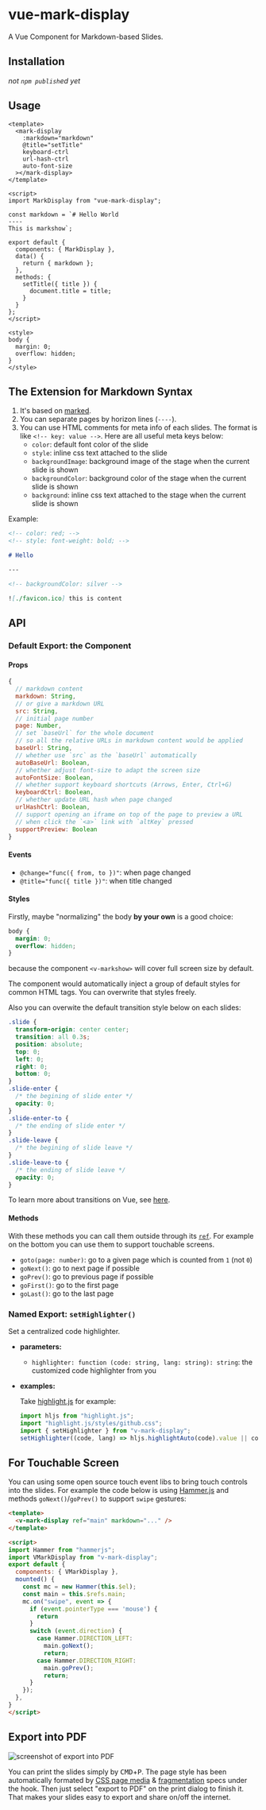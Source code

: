 # vue-mark-display

A Vue Component for Markdown-based Slides.

## Installation

_not `npm publish`ed yet_

## Usage

```vue
<template>
  <mark-display
    :markdown="markdown"
    @title="setTitle"
    keyboard-ctrl
    url-hash-ctrl
    auto-font-size
  ></mark-display>
</template>

<script>
import MarkDisplay from "vue-mark-display";

const markdown = `# Hello World
----
This is markshow`;

export default {
  components: { MarkDisplay },
  data() {
    return { markdown };
  },
  methods: {
    setTitle({ title }) {
      document.title = title;
    }
  }
};
</script>

<style>
body {
  margin: 0;
  overflow: hidden;
}
</style>
```

## The Extension for Markdown Syntax

1. It's based on [marked](https://www.npmjs.com/package/marked).
2. You can separate pages by horizon lines (`----`).
3. You can use HTML comments for meta info of each slides. The format is like `<!-- key: value -->`. Here are all useful meta keys below:
   - `color`: default font color of the slide
   - `style`: inline css text attached to the slide
   - `backgroundImage`: background image of the stage when the current slide is shown
   - `backgroundColor`: background color of the stage when the current slide is shown
   - `background`: inline css text attached to the stage when the current slide is shown

Example:

```markdown
<!-- color: red; -->
<!-- style: font-weight: bold; -->

# Hello

---

<!-- backgroundColor: silver -->

![./favicon.ico] this is content
```

## API

### Default Export: the Component

#### Props

```js
{
  // markdown content
  markdown: String,
  // or give a markdown URL
  src: String,
  // initial page number
  page: Number,
  // set `baseUrl` for the whole document
  // so all the relative URLs in markdown content would be applied
  baseUrl: String,
  // whether use `src` as the `baseUrl` automatically
  autoBaseUrl: Boolean,
  // whether adjust font-size to adapt the screen size
  autoFontSize: Boolean,
  // whether support keyboard shortcuts (Arrows, Enter, Ctrl+G)
  keyboardCtrl: Boolean,
  // whether update URL hash when page changed
  urlHashCtrl: Boolean,
  // support opening an iframe on top of the page to preview a URL
  // when click the `<a>` link with `altKey` pressed
  supportPreview: Boolean
}
```

#### Events

- `@change="func({ from, to })"`: when page changed
- `@title="func({ title })"`: when title changed

#### Styles

Firstly, maybe "normalizing" the body **by your own** is a good choice:

```css
body {
  margin: 0;
  overflow: hidden;
}
```

because the component `<v-markshow>` will cover full screen size by default.

The component would automatically inject a group of default styles for common HTML tags. You can overwrite that styles freely.

Also you can overwite the default transition style below on each slides:

```css
.slide {
  transform-origin: center center;
  transition: all 0.3s;
  position: absolute;
  top: 0;
  left: 0;
  right: 0;
  bottom: 0;
}
.slide-enter {
  /* the begining of slide enter */
  opacity: 0;
}
.slide-enter-to {
  /* the ending of slide enter */
}
.slide-leave {
  /* the begining of slide leave */
}
.slide-leave-to {
  /* the ending of slide leave */
  opacity: 0;
}
```

To learn more about transitions on Vue, see [here](https://vuejs.org/v2/guide/transitions.html).

#### Methods

With these methods you can call them outside through its [`ref`](https://vuejs.org/v2/api/#ref). For example on the bottom you can use them to support touchable screens.

- `goto(page: number)`: go to a given page which is counted from `1` (not `0`)
- `goNext()`: go to next page if possible
- `goPrev()`: go to previous page if possible
- `goFirst()`: go to the first page
- `goLast()`: go to the last page

### Named Export: `setHighlighter()`

Set a centralized code highlighter.

- **parameters:**
  - `highlighter: function (code: string, lang: string): string`: the customized code highlighter from you
- **examples:**

  Take [highlight.js](https://highlightjs.org) for example:

  ```js
  import hljs from "highlight.js";
  import "highlight.js/styles/github.css";
  import { setHighlighter } from "v-mark-display";
  setHighlighter((code, lang) => hljs.highlightAuto(code).value || code);
  ```

## For Touchable Screen

You can using some open source touch event libs to bring touch controls into the slides. For example the code below is using [Hammer.js](http://hammerjs.github.io) and methods `goNext()`/`goPrev()` to support `swipe` gestures:

```html
<template>
  <v-mark-display ref="main" markdown="..." />
</template>

<script>
import Hammer from "hammerjs";
import VMarkDisplay from "v-mark-display";
export default {
  components: { VMarkDisplay },
  mounted() {
    const mc = new Hammer(this.$el);
    const main = this.$refs.main;
    mc.on("swipe", event => {
      if (event.pointerType === 'mouse') {
        return
      }
      switch (event.direction) {
        case Hammer.DIRECTION_LEFT:
          main.goNext();
          return;
        case Hammer.DIRECTION_RIGHT:
          main.goPrev();
          return;
      }
    });
  },
}
</script>
```

## Export into PDF

![screenshot of export into PDF](pdf.png)

You can print the slides simply by <kbd>CMD</kbd>+<kbd>P</kbd>. The page style has been automatically formated by [CSS page media](https://drafts.csswg.org/css-page/) & [fragmentation](https://drafts.csswg.org/css-break/) specs under the hook. Then just select "export to PDF" on the print dialog to finish it. That makes your slides easy to export and share on/off the internet.
